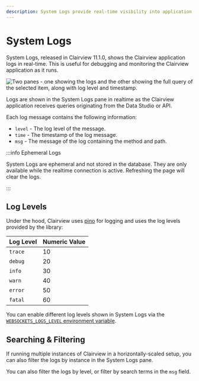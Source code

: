 ```yaml
---
description: System Logs provide real-time visibility into application logs, enabling monitoring and debugging of API requests.
---
```


# System Logs

System Logs, released in Clairview 11.1.0, shows the Clairview application logs in real-time. This is useful for debugging
and monitoring the Clairview application as it runs.

![Two panes - one showing the logs and the other showing the full query of the selected item, along with log level and timestamp.](https://product-team.clairview.app/assets/9f93fb8e-a433-41d7-898c-f7aa455c684a.png)

Logs are shown in the System Logs pane in realtime as the Clairview application receives queries originating from the
Data Studio or API.

Each log message contains the following information:

- `level` - The log level of the message.
- `time` - The timestamp of the log message.
- `msg` - The message of the log containing the method and path.

:::info Ephemeral Logs

System Logs are ephemeral and not stored in the database. They are only available while the realtime connection is
active. Refreshing the page will clear the logs.

:::

## Log Levels

Under the hood, Clairview uses [pino](https://github.com/pinojs/pino) for logging and uses the log levels provided by the
library:

| Log Level | Numeric Value |
| --------- | ------------- |
| `trace`   | 10            |
| `debug`   | 20            |
| `info`    | 30            |
| `warn`    | 40            |
| `error`   | 50            |
| `fatal`   | 60            |

You can enable different log levels shown in System Logs via the
[`WEBSOCKETS_LOGS_LEVEL` environment variable](/self-hosted/config-options.html#logs).

## Searching & Filtering

If running multiple instances of Clairview in a horizontally-scaled setup, you can also filter the logs by instance in
the System Logs pane.

You can also filter the logs by level, or filter by search terms in the `msg` field.
